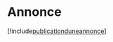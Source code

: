 # Annonce

[!include[publicationduneannonce](annonce.publicationduneannonce.autogen.md)]











